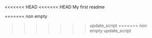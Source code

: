 <<<<<<< HEAD
<<<<<<< HEAD
My first readme

=======
non empty
>>>>>>> update_script
=======
non empty
>>>>>>> update_script
